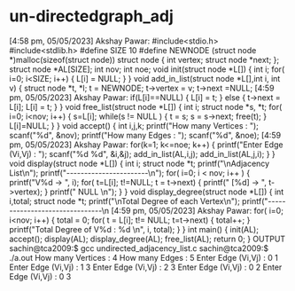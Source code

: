 # un-directedgraph_adj





[4:58 pm, 05/05/2023] Akshay Pawar: #include<stdio.h>
#include<stdlib.h>
#define SIZE 10
#define NEWNODE (struct node *)malloc(sizeof(struct node))
struct node
{
int vertex;
struct node *next;
};
struct node *AL[SIZE];
int nov;
int noe;
void init(struct node *L[])
{
int i;
for( i=0; i<SIZE; i++)
{
L[i] = NULL;
}
}
void add_in_list(struct node *L[],int i, int v)
{
struct node *t, *l;
t = NEWNODE;
t->vertex = v;
t->next =NULL;
[4:59 pm, 05/05/2023] Akshay Pawar: if(L[i]==NULL)
{
L[i] = t;
}
else
{
t->next = L[i];
L[i] = t;
}
}
void free_list(struct node *L[])
{
int i;
struct node *s, *t;
for( i=0; i<nov; i++)
{
s=L[i];
while(s != NULL )
{
t = s;
s = s->next;
free(t);
}
L[i]=NULL;
}
}
void accept()
{
int i,j,k;
printf("How many Vertices : ");
scanf("%d", &nov);
printf("How many Edges : ");
scanf("%d", &noe);
[4:59 pm, 05/05/2023] Akshay Pawar: for(k=1; k<=noe; k++)
{
printf("Enter Edge (Vi,Vj) : ");
scanf("%d %d", &i,&j);
add_in_list(AL,i,j);
add_in_list(AL,j,i);
}
}
void display(struct node *L[])
{
int i;
struct node *t;
printf("\nAdjacency List\n");
printf("-----------------------\n");
for( i=0; i < nov; i++ )
{
printf("V%d -> ", i);
for( t=L[i]; t!=NULL; t = t->next)
{
printf(" [%d] -> ", t->vertex);
}
printf(" NULL \n");
}
}
void display_degree(struct node *L[])
{
int i,total;
struct node *t;
printf("\nTotal Degree of each Vertex\n");
printf("-------------------------------\n
[4:59 pm, 05/05/2023] Akshay Pawar: for( i=0; i<nov; i++)
{
total = 0;
for( t = L[i]; t!= NULL; t=t->next)
{
total++;
} 
printf("Total Degree of V%d : %d \n", i, total);
}
}
int main()
{
init(AL);
accept();
display(AL);
display_degree(AL);
free_list(AL);
return 0;
}
OUTPUT
sachin@tca2009:$ gcc undirected_adjacency_list.c 
sachin@tca2009:$ ./a.out
How many Vertices : 4
How many Edges : 5
Enter Edge (Vi,Vj) : 0 1
Enter Edge (Vi,Vj) : 1 3
Enter Edge (Vi,Vj) : 2 3
Enter Edge (Vi,Vj) : 0 2
Enter Edge (Vi,Vj) : 0 3
